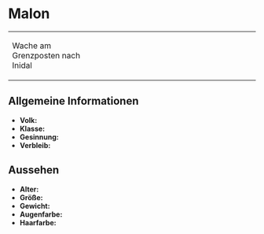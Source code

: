 # Malon

<primary-label ref="npc"/>

<secondary-label ref="faergria"/>

<secondary-label ref="farodris"/>

<table>
<tr><td>
<p>
Wache am Grenzposten nach Inidal
</p>

</td><td width="300">
<!-- Edit here -->
<img src="malon.png" alt="" />
</td></tr>
</table>

## Allgemeine Informationen

- **Volk:**
- **Klasse:**
- **Gesinnung:**
- **Verbleib:**

## Aussehen

- **Alter:**
- **Größe:**
- **Gewicht:**
- **Augenfarbe:**
- **Haarfarbe:**

<!--
## Beziehungen

<list columns="3">
<li>
</li>
</list>

## Notizen

- **Ziele:** 
- **Geheimnisse:** 
-->